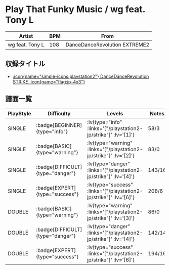 # Play That Funky Music / wg feat. Tony L

|Artist|BPM|From|
|------|---|----|
|wg feat. Tony L|108|DanceDanceRevolution EXTREME2|

## 収録タイトル

- [ :icon{name="simple-icons:playstation2"} DanceDanceRevolution STRIKE :icon{name="flag:jp-4x3"} ](/playstation2-jp/strike)

## 譜面一覧

|PlayStyle|Difficulty|Levels|Notes|Movie|
|---------|----------|------|-----|-----|
|SINGLE| :badge[BEGINNER]{type="info"} | :lv{type="info" :links='["/playstation2-jp/strike"]' :lv='[1]'} |58/3||
|SINGLE| :badge[BASIC]{type="warning"} | :lv{type="warning" :links='["/playstation2-jp/strike"]' :lv='[2]'} |83/0||
|SINGLE| :badge[DIFFICULT]{type="danger"} | :lv{type="danger" :links='["/playstation2-jp/strike"]' :lv='[4]'} |143/16||
|SINGLE| :badge[EXPERT]{type="success"} | :lv{type="success" :links='["/playstation2-jp/strike"]' :lv='[6]'} |208/6||
|DOUBLE| :badge[BASIC]{type="warning"} | :lv{type="warning" :links='["/playstation2-jp/strike"]' :lv='[3]'} |86/0||
|DOUBLE| :badge[DIFFICULT]{type="danger"} | :lv{type="danger" :links='["/playstation2-jp/strike"]' :lv='[4]'} |142/14||
|DOUBLE| :badge[EXPERT]{type="success"} | :lv{type="success" :links='["/playstation2-jp/strike"]' :lv='[6]'} |194/16||
